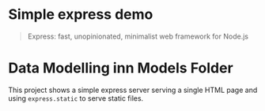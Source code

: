 # Simple express demo
> Express: fast, unopinionated, minimalist web framework for Node.js

# Data Modelling inn Models Folder

This project shows a simple express server serving a single HTML page and using `express.static` to serve static files.
